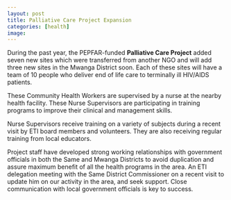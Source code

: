 ```yaml
---
layout: post
title: Palliative Care Project Expansion
categories: [health]
image:
---
```

During the past year, the PEPFAR-funded <strong>Palliative Care Project</strong> added seven new sites which were transferred from another NGO and will add three new sites in the Mwanga District soon. Each of these sites will have a team of 10 people who deliver end of life care to terminally ill HIV/AIDS patients.

These Community Health Workers are supervised by a nurse at the nearby health facility. These Nurse Supervisors are participating in training programs to improve their clinical and management skills.

 Nurse Supervisors receive training on a variety of subjects during a recent visit by ETI board members and volunteers. They are also receiving regular training from local educators.

Project staff have developed strong working relationships with government officials in both the Same and Mwanga Districts to avoid duplication and assure maximum benefit of all the health programs in the area.
 An ETI delegation meeting with the Same District Commissioner on a recent visit to update him on our activity in the area, and seek support. Close communication with local government officials is key to success.
